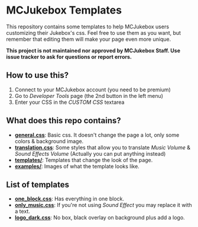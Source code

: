 # MCJukebox Templates #
This repository contains some templates to help MCJukebox users customizing their Jukebox's css.
Feel free to use them as you want, but remember that editing them will make your page even more unique.

**This project is not maintained nor approved by MCJukebox Staff. Use issue tracker to ask for questions or report errors.**

## How to use this? ##
1. Connect to your MCJukebox account (you need to be premium)
2. Go to _Developer Tools_ page (the 2nd button in the left menu)
3. Enter your CSS in the _CUSTOM CSS_ textarea

## What does this repo contains? ##
* **[general.css](./general.css)**: Basic css. It doesn't change the page a lot, only some colors & background image.
* **[translation.css](./translation.css)**: Some styles that allow you to translate _Music Volume_ & _Sound Effects Volume_ (Actually you can put anything instead)
* **[templates/](./templates/)**: Templates that change the look of the page.
* **[examples/](./examples/)**: Images of what the template looks like. 

## List of templates ##
* **[one_block.css](./templates/one_block.css)**: Has everything in one block.
* **[only_music.css](./templates/only_music.css)**: If you're not using _Sound Effect_ you may replace it with a text.
* **[logo_dark.css](./templates/logo_dark.css)**: No box, black overlay on background plus add a logo.